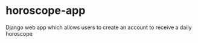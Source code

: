 # horoscope-app
Django web app which allows users to create an account to receive a daily horoscope
